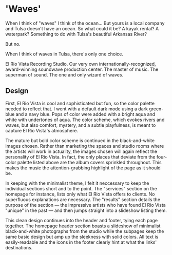 # 'Waves'

When I think of "waves" I think of the ocean... But yours is a local company and Tulsa doesn't have an ocean. So what could it be? A kayak rental? A waterpark? Something to do with Tulsa's beautiful Arkansas River?

But no.

When I think of waves in Tulsa, there's only one choice.

El Rio Vista Recording Studio. Our very own internationally-recognized, award-winning soundwave production center. The master of music. The superman of sound. The one and only wizard of waves.

## Design

First, El Rio Vista is cool and sophisticated but fun, so the color palette needed to reflect that. I went with a default dark mode using a dark green-blue and a navy blue. Pops of color were added with a bright aqua and white with undertones of aqua. The color scheme, which evokes rivers and waves, but also comfort, mystery, and a subtle playfulness, is meant to capture El Rio Vista's atmosphere.

The mature but bold color scheme is continued in the black-and-white images chosen. Rather than marketing the spaces and studio rooms where the artists will work in actuality, the images chosen will again reflect the personality of El Rio Vista. In fact, the only places that deviate from the four-color palette listed above are the album covers sprinkled throughout. This makes the music the attention-grabbing highlight of the page as it should be.

In keeping with the minimalist theme, I felt it neccessary to keep the individual sections short and to the point. The "services" section on the homepage for instance, lists only what El Rio Vista offers to clients. No superfluous explanations are necessary. The "results" section details the purpose of the section — the impressive artists who have found El Rio Vista "unique" in the past — and then jumps straight into a slideshow listing them.

This clean design continues into the header and footer, tying each page together. The homepage header section boasts a slideshow of minimalist black-and-white photographs from the studio while the subpages keep the same basic design but amp up the sleekness with solid colors. All text is easily-readable and the icons in the footer clearly hint at what the links' destinations.